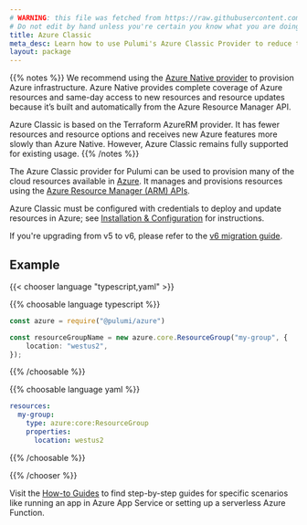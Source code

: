 ```yaml
---
# WARNING: this file was fetched from https://raw.githubusercontent.com/pulumi/pulumi-azure/v6.17.0/docs/_index.md
# Do not edit by hand unless you're certain you know what you are doing!
title: Azure Classic
meta_desc: Learn how to use Pulumi's Azure Classic Provider to reduce the complexity of managing and provisioning Azure resources with Azure Resource Manager (ARM) APIs.
layout: package
---
```


{{% notes %}}
We recommend using the [Azure Native provider](/registry/packages/azure-native) to provision Azure infrastructure. Azure Native provides complete coverage of Azure resources and same-day access to new resources and resource updates because it’s built and automatically from the Azure Resource Manager API.

Azure Classic is based on the Terraform AzureRM provider. It has fewer resources and resource options and receives new Azure features more slowly than Azure Native. However, Azure Classic remains fully supported for existing usage.
{{% /notes %}}

The Azure Classic provider for Pulumi can be used to provision many of the cloud resources available in [Azure](https://azure.microsoft.com/en-us/). It manages and provisions resources using the [Azure Resource Manager (ARM) APIs](https://docs.microsoft.com/en-us/rest/api/resources/).

Azure Classic must be configured with credentials to deploy and update resources in Azure; see [Installation & Configuration](./installation-configuration) for instructions.

If you're upgrading from v5 to v6, please refer to the [v6 migration guide](./v6-migration/).

## Example

{{< chooser language "typescript,yaml" >}}

{{% choosable language typescript %}}

```typescript
const azure = require("@pulumi/azure")

const resourceGroupName = new azure.core.ResourceGroup("my-group", {
    location: "westus2",
});
```

{{% /choosable %}}

{{% choosable language yaml %}}

```yaml
resources:
  my-group:
    type: azure:core:ResourceGroup
    properties:
      location: westus2
```

{{% /choosable %}}

{{% /chooser %}}

Visit the [How-to Guides](./how-to-guides) to find step-by-step guides for specific scenarios like running an app in Azure App Service or setting up a serverless Azure Function.
